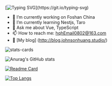 [![Typing SVG](https://readme-typing-svg.demolab.com?font=Fira+Code&duration=2000&pause=1000&random=false&width=550&lines=Hey+there!;I'm+Johnson%2C+thanks+for+visiting+my+profile!)](https://git.io/typing-svg)

- 🔭 I’m currently working on Foshan China
- 🌱 I’m currently learning Nestjs, Taro
- 💬 Ask me about Vue, TypeScript
- 📫 How to reach me: hqhEmail0802@163.com
- 👀 [My blog] (http://blog.johnsonhuang.studio/)

![stats-cards](https://stats.justsong.cn/api/juejin?id=2647279732267342)

![Anurag's GitHub stats](https://github-readme-stats.vercel.app/api?username=JohnsonHuang4396&show_icons=true&theme=highcontrast)

[![Readme Card](https://github-readme-stats.vercel.app/api/pin/?username=JohnsonHuang4396&repo=ezy-schema-form)](https://github.com/anuraghazra/github-readme-stats)

[![Top Langs](https://github-readme-stats.vercel.app/api/top-langs/?username=JohnsonHuang4396&layout=donut-vertical)](https://github.com/anuraghazra/github-readme-stats)
